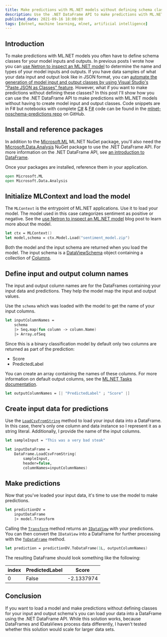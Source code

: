 ```yaml
---
title: Make predictions with ML.NET models without defining schema classes
description: Use the .NET DataFrame API to make predictions with ML.NET models without defining model input and output schema classes. 
published_date: 2021-09-16 18:00:00
tags: [dotnet, machine learning, mlnet, artificial intelligence]
---
```


## Introduction

To make predictions with ML.NET models you often have to define schema classes for your model inputs and outputs. In previous posts I wrote how you can [use Netron to inspect an ML.NET model](inspect-mlnet-models-netron.html) to determine the name and types of your model inputs and outputs. If you have data samples of what your data input and output look like in JSON format, you can [automate the generation of model input and output classes by using Visual Studio's "Paste JSON as Classes" feature](vs-automate-mlnet-schema-generation.html). However, what if you want to make predictions without defining these classes? In this post I'll show how you can use the .NET DataFrame API to make predictions with ML.NET models without having to create model input and output classes. Code snippets are in F# but notebooks with complete [C#](https://github.com/lqdev/mlnet-noschema-predictions/blob/main/CSharp-NB.ipynb) & [F#](https://github.com/lqdev/mlnet-noschema-predictions/blob/main/FSharp-NB.ipynb) code can be found in the [mlnet-noschema-predictions repo](https://github.com/lqdev/mlnet-noschema-predictions) on GitHub.

## Install and reference packages

In addition to the [Microsoft.ML](https://www.nuget.org/packages/Microsoft.ML/) ML.NET NuGet package, you'll also need the [Microsoft.Data.Analysis](https://www.nuget.org/packages/Microsoft.Data.Analysis/) NuGet package to use the .NET DataFrame API. For more information on the .NET DataFrame API, see [an introduction to DataFrame](https://devblogs.microsoft.com/dotnet/an-introduction-to-dataframe/).

Once your packages are installed, reference them in your application.

```fsharp
open Microsoft.ML
open Microsoft.Data.Analysis
```

## Initialize MLContext and load the model

The `MLContext` is the entrypoint of ML.NET applications. Use it to load your model. The model used in this case categorizes sentiment as positive or negative. See the [use Netron to inspect an ML.NET model](inspect-mlnet-models-netron.html) blog post to learn more about the model.

```fsharp
let ctx = MLContext()
let model,schema = ctx.Model.Load("sentiment_model.zip")
```

Both the model and the input schema are returned when you load the model. The input schema is a [DataViewSchema](https://docs.microsoft.com/dotnet/api/microsoft.ml.dataviewschema?view=ml-dotnet) object containing a collection of [Columns](https://docs.microsoft.com/dotnet/api/microsoft.ml.dataviewschema.column?view=ml-dotnet).

## Define input and output column names

The input and output column names are for the DataFrames containing your input data and predictions. They help the model map the input and output values.

Use the `schema` which was loaded with the model to get the name of your input columns.

```fsharp
let inputColumnNames = 
    schema 
    |> Seq.map(fun column -> column.Name) 
    |> Array.ofSeq
```

Since this is a binary classification model by default only two columns are returned as part of the prediction:

- Score
- PredictedLabel

You can create an array containing the names of these columns. For more information on default output columns, see the [ML.NET Tasks documentation](https://docs.microsoft.com/dotnet/machine-learning/resources/tasks#binary-classification-inputs-and-outputs).

```fsharp
let outputColumnNames = [| "PredictedLabel" ; "Score" |]
```

## Create input data for predictions

Use the [`LoadCsvFromString`](https://docs.microsoft.com/dotnet/api/microsoft.data.analysis.dataframe.loadcsvfromstring?view=ml-dotnet-preview#Microsoft_Data_Analysis_DataFrame_LoadCsvFromString_System_String_System_Char_System_Boolean_System_String___System_Type___System_Int64_System_Int32_System_Boolean_) method to load your input data into a DataFrame. In this case, there's only one column and data instance so I represent it as a string literal. Additionally, I provide the name of the input columns.

```fsharp
let sampleInput = "This was a very bad steak"

let inputDataFrame = 
    DataFrame.LoadCsvFromString(
        sampleInput, 
        header=false, 
        columnNames=inputColumnNames)
```

## Make predictions

Now that you've loaded your input data, it's time to use the model to make predictions.

```fsharp
let predictionDV = 
    inputDataFrame 
    |> model.Transform 
```

Calling the [`Transform`](https://docs.microsoft.com/dotnet/api/microsoft.ml.itransformer.transform?view=ml-dotnet#Microsoft_ML_ITransformer_Transform_Microsoft_ML_IDataView_) method  returns an [`IDataView`](https://docs.microsoft.com/dotnet/api/microsoft.ml.idataview?view=ml-dotnet) with your predictions. You can then convert the `IDataView` into a DataFrame for further processing with the [`ToDataFrame`](https://docs.microsoft.com/dotnet/api/microsoft.ml.idataviewextensions.todataframe?view=ml-dotnet-preview) method.

```fsharp
let prediction = predictionDV.ToDataFrame(1L, outputColumnNames)
```

The resulting DataFrame should look something like the following:

| index | PredictedLabel | Score | 
|---|---|---|
|0 |False | -2.1337974 |

## Conclusion

If you want to load a model and make predictions without defining  classes for your input and output schema's you can load your data into a DataFrame using the .NET DataFrame API. While this solution works, because DataFrames and IDataViews process data differently, I haven't tested whether this solution would scale for larger data sets.
